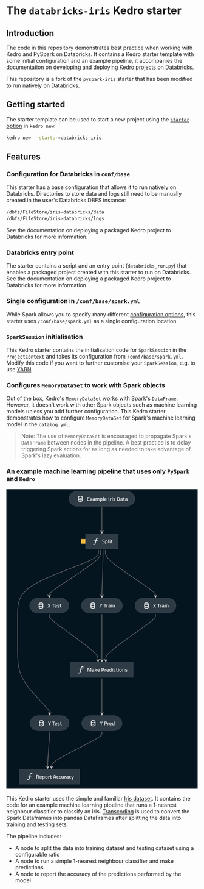 # The `databricks-iris` Kedro starter

## Introduction

The code in this repository demonstrates best practice when working with Kedro and PySpark on Databricks. It contains a Kedro starter template with some initial configuration and an example pipeline, it accompanies the documentation on [developing and deploying Kedro projects on Databricks](https://docs.kedro.org/en/stable/integrations/index.html#databricks-integration).

This repository is a fork of the `pyspark-iris` starter that has been modified to run natively on Databricks.

## Getting started

The starter template can be used to start a new project using the [`starter` option](https://kedro.readthedocs.io/en/stable/get_started/starters.html) in `kedro new`:

```bash
kedro new --starter=databricks-iris
```

## Features

### Configuration for Databricks in `conf/base`

This starter has a base configuration that allows it to run natively on Databricks. Directories to store data and logs still need to be manually created in the user's Databricks DBFS instance:

```bash
/dbfs/FileStore/iris-databricks/data
/dbfs/FileStore/iris-databricks/logs
```

See the documentation on deploying a packaged Kedro project to Databricks for more information.

### Databricks entry point

The starter contains a script and an entry point (`databricks_run.py`) that enables a packaged project created with this starter to run on Databricks. See the documentation on deploying a packaged Kedro project to Databricks for more information.

### Single configuration in `/conf/base/spark.yml`

While Spark allows you to specify many different [configuration options](https://spark.apache.org/docs/latest/configuration.html), this starter uses `/conf/base/spark.yml` as a single configuration location.

### `SparkSession` initialisation

This Kedro starter contains the initialisation code for `SparkSession` in the `ProjectContext` and takes its configuration from `/conf/base/spark.yml`. Modify this code if you want to further customise your `SparkSession`, e.g. to use [YARN](https://hadoop.apache.org/docs/current/hadoop-yarn/hadoop-yarn-site/YARN.html).

### Configures `MemoryDataSet` to work with Spark objects

Out of the box, Kedro's `MemoryDataSet` works with Spark's `DataFrame`. However, it doesn't work with other Spark objects such as machine learning models unless you add further configuration. This Kedro starter demonstrates how to configure `MemoryDataSet` for Spark's machine learning model in the `catalog.yml`.

> Note: The use of `MemoryDataSet` is encouraged to propagate Spark's `DataFrame` between nodes in the pipeline. A best practice is to delay triggering Spark actions for as long as needed to take advantage of Spark's lazy evaluation.

### An example machine learning pipeline that uses only `PySpark` and `Kedro`

![Iris Pipeline Visualisation](./images/iris_pipeline.png)

This Kedro starter uses the simple and familiar [Iris dataset](https://www.kaggle.com/uciml/iris). It contains the code for an example machine learning pipeline that runs a 1-nearest neighbour classifier to classify an iris.
[Transcoding](https://kedro.readthedocs.io/en/stable/data/data_catalog.html#transcoding-datasets) is used to convert the Spark Dataframes into pandas DataFrames after splitting the data into training and testing sets.

The pipeline includes:

* A node to split the data into training dataset and testing dataset using a configurable ratio
* A node to run a simple 1-nearest neighbour classifier and make predictions
* A node to report the accuracy of the predictions performed by the model
